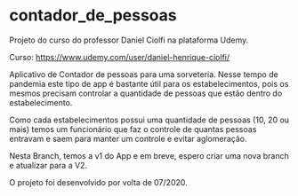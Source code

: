 # contador_de_pessoas

Projeto do curso do professor Daniel Ciolfi na plataforma Udemy.

Curso: https://www.udemy.com/user/daniel-henrique-ciolfi/

Aplicativo de Contador de pessoas para uma sorveteria. Nesse tempo de pandemia este tipo de app é bastante útil
para os estabelecimentos, pois os mesmos precisam controlar a quantidade de pessoas que estão dentro do estabelecimento.

Como cada estabelecimentos possui uma quantidade de pessoas (10, 20 ou mais) temos um funcionário que faz o controle de quantas
pessoas entravam e saem para manter um controle e evitar aglomeração.

Nesta Branch, temos a v1 do App e em breve, espero criar uma nova branch e atualizar para a V2.

O projeto foi desenvolvido por volta de 07/2020.
